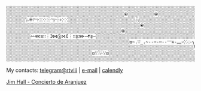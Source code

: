 

```bash
░░░░░░░░░░░░░░░░░░░░░░░░░░░░░░░░░░░░░░░░░░░░░░░░░░░░░░░░░░░░░░░░░░░░░░░░░░░░░░░░░░░░░░░░░░░░░░░░░░░░░░░░░░░░░░░
░░░░░░░░░░░░░░░░░░░░░░░░░░░░░░░░░░░░░░░░░░░░⦿░░░░░░░░░░⦿░░░░░░░░░░░░░░░░░░░░░░░░░░░░░░░░░░░░░░░░░░░░░░░░░░░░░░░
░░░░░░░𓅊⁜𓁀⁖⁞⁙⁖⁛𓅠⁛༓⁙⁖░░░░░░░░░░░░░░░░░░░░░░░░░𓃻░░░░░░░░░░░░░░░░░░░░░░░░░░░░░░░░░░░░░░░░░░░░░░░░░░░░░░░░░░░░░░░
░░░░░░░░░░░░░░░░░░░░░░░░░░░░░░░░░░░░░░░░░░░░░░░░░░⦿░░░░░░░░░░░░░░░░░░░░░░░░𓄃░⑁ꔯ༒⎻⁞⎻⎻⧈ꗹ𓅮ꗹ⧈░░░░░░░░░░░░░░░░░░
░░░░░░░░░░░░░░░░░░░░░░░░░░░░░░░░░░░░░░░░░░░⦿░░░░░░░░░░░░░░░░░░░░░░░░░░░░░░░░░░░░░░░░░░░░░░░░░░░░░░░░░░░░░░░░░░░
░░░░░░░░░∾⋘⋜∷⋮Ͽ⋈༊⋈Ͼ⋮∷⋩⋙∽𑖕⋩∽░░░░░░░░░░░░░░░░░░░░░░░░░░░░░░░░░░░░░░░░░░░░░░░░░░░░░░░░░░░░░░░░░░░░░░░░░░░░░░░░░░░
░░░░░░░░░░░░░░░░░░░░░░░░░░░░░░░░░░░░░░░░░░░░░░⧈~.ꗹ_.~--⋯-⋯--⎻⁜-⎼∽⁙⁖-╮┐----┐░░░░░░░░░░░░░░░░░░░░░░░░░░░░░░░░░░░
░░░░░░░░░░░░░░░░░░░░░░░░░░░░░░░░░░░░░░░░░░░░░░░░░░░░░░░░░░░░░░░░░░░░░░⎝╰⧊ꔯ𒂝𓃷░░░░░░░░░░░░░░░░░░░░░░░░░░░░░░░
░░░░░░░░░░░░░░░░░░░░░░░░░░░░░░░░⧈ꗹ𓅮ꗹ⧈░░░░░░░░░░░░░░░░░░░░░░░░░░░░░░░░░░░░░░░░░░░░░░░░░░░░░░░░░░░░░░░░░░░░░░░░░
░░░░░░░░░░░░░░░░░░░░░░░░░░░░░░░░░░░░░░░░░░░░░░░░░░░░░░░░░░░░░░░░░░░░░░░░░░░░░░░░░░░░░░░░░░░░░░░░░░░░░░░░░░░░░░░░
```
 My contacts: [telegram@rtviii](https://t.me/rtviii) | [e-mail](mailto:rtkushner@gmail.com) | [calendly](https://calendly.com/rxz/) 

[Jim Hall - Concierto de Aranjuez](https://www.youtube.com/watch?v=1DBissQmnZs&ab_channel=AdanKarl%C4%B1)
